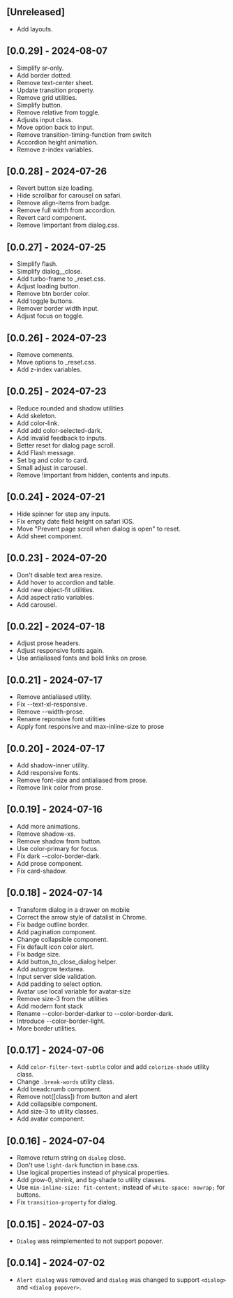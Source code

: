 ## [Unreleased]
  - Add layouts.

## [0.0.29] - 2024-08-07
  - Simplify sr-only.
  - Add border dotted.
  - Remove text-center sheet.
  - Update transition property.
  - Remove grid utilities.
  - Simplify button.
  - Remove relative from toggle.
  - Adjusts input class.
  - Move option back to input.
  - Remove transition-timing-function from switch
  - Accordion height animation.
  - Remove z-index variables.

## [0.0.28] - 2024-07-26
  - Revert button size loading.
  - Hide scrollbar for carousel on safari.
  - Remove align-items from badge.
  - Remove full width from accordion.
  - Revert card component.
  - Remove !important from dialog.css.

## [0.0.27] - 2024-07-25
  - Simplify flash.
  - Simplify dialog__close.
  - Add turbo-frame to _reset.css.
  - Adjust loading button.
  - Remove btn border color.
  - Add toggle buttons.
  - Remover border width input.
  - Adjust focus on toggle.

## [0.0.26] - 2024-07-23
  - Remove comments.
  - Move options to _reset.css.
  - Add z-index variables.

## [0.0.25] - 2024-07-23
  - Reduce rounded and shadow utilities
  - Add skeleton.
  - Add color-link.
  - Add add color-selected-dark.
  - Add invalid feedback to inputs.
  - Better reset for dialog page scroll.
  - Add Flash message.
  - Set bg and color to card.
  - Small adjust in carousel.
  - Remove !important from hidden, contents and inputs.

## [0.0.24] - 2024-07-21
  - Hide spinner for step any inputs.
  - Fix empty date field height on safari IOS.
  - Move "Prevent page scroll when dialog is open" to reset.
  - Add sheet component.

## [0.0.23] - 2024-07-20
  - Don't disable text area resize.
  - Add hover to accordion and table.
  - Add new object-fit utilities.
  - Add aspect ratio variables.
  - Add carousel.

## [0.0.22] - 2024-07-18
  - Adjust prose headers.
  - Adjust responsive fonts again.
  - Use antialiased fonts and bold links on prose.

## [0.0.21] - 2024-07-17
  - Remove antialiased utility.
  - Fix --text-xl-responsive.
  - Remove --width-prose.
  - Rename reponsive font utilities
  - Apply font responsive and max-inline-size to prose

## [0.0.20] - 2024-07-17
  - Add shadow-inner utility.
  - Add responsive fonts.
  - Remove font-size and antialiased from prose.
  - Remove link color from prose.

## [0.0.19] - 2024-07-16
  - Add more animations.
  - Remove shadow-xs.
  - Remove shadow from button.
  - Use color-primary for focus.
  - Fix dark --color-border-dark.
  - Add prose component.
  - Fix card-shadow.

## [0.0.18] - 2024-07-14
  - Transform dialog in a drawer on mobile
  - Correct the arrow style of datalist in Chrome.
  - Fix badge outline border.
  - Add pagination component.
  - Change collapsible component.
  - Fix default icon color alert.
  - Fix badge size.
  - Add button_to_close_dialog helper.
  - Add autogrow textarea.
  - Input server side validation.
  - Add padding to select option.
  - Avatar use local variable for avatar-size
  - Remove size-3 from the utilities
  - Add modern font stack
  - Rename --color-border-darker to --color-border-dark.
  - Introduce --color-border-light.
  - More border utilities.

## [0.0.17] - 2024-07-06
  - Add `color-filter-text-subtle` color and add `colorize-shade` utility class.
  - Change `.break-words` utility class.
  - Add breadcrumb component.
  - Remove not([class]) from button and alert
  - Add collapsible component.
  - Add size-3 to utility classes.
  - Add avatar component.

## [0.0.16] - 2024-07-04
  - Remove return string on `dialog` close.
  - Don't use `light-dark` function in base.css.
  - Use logical properties instead of physical properties.
  - Add grow-0, shrink, and bg-shade to utility classes.
  - Use `min-inline-size: fit-content;` instead of `white-space: nowrap;` for buttons.
  - Fix `transition-property` for dialog.

## [0.0.15] - 2024-07-03
  - `Dialog` was reimplemented to not support popover.

## [0.0.14] - 2024-07-02
  - `Alert dialog` was removed and `dialog` was changed to support `<dialog>` and `<dialog popover>`.

